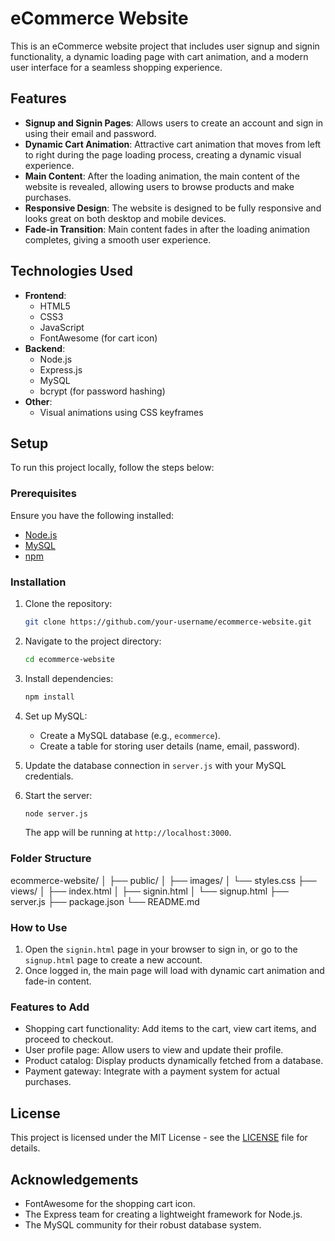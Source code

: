 # eCommerce Website

This is an eCommerce website project that includes user signup and signin functionality, a dynamic loading page with cart animation, and a modern user interface for a seamless shopping experience.

## Features

- **Signup and Signin Pages**: Allows users to create an account and sign in using their email and password.
- **Dynamic Cart Animation**: Attractive cart animation that moves from left to right during the page loading process, creating a dynamic visual experience.
- **Main Content**: After the loading animation, the main content of the website is revealed, allowing users to browse products and make purchases.
- **Responsive Design**: The website is designed to be fully responsive and looks great on both desktop and mobile devices.
- **Fade-in Transition**: Main content fades in after the loading animation completes, giving a smooth user experience.

## Technologies Used

- **Frontend**:
  - HTML5
  - CSS3
  - JavaScript
  - FontAwesome (for cart icon)
- **Backend**:
  - Node.js
  - Express.js
  - MySQL
  - bcrypt (for password hashing)
- **Other**:
  - Visual animations using CSS keyframes

## Setup

To run this project locally, follow the steps below:

### Prerequisites

Ensure you have the following installed:
- [Node.js](https://nodejs.org/en/download/)
- [MySQL](https://www.mysql.com/downloads/)
- [npm](https://www.npmjs.com/get-npm)

### Installation

1. Clone the repository:

    ```bash
    git clone https://github.com/your-username/ecommerce-website.git
    ```

2. Navigate to the project directory:

    ```bash
    cd ecommerce-website
    ```

3. Install dependencies:

    ```bash
    npm install
    ```

4. Set up MySQL:
    - Create a MySQL database (e.g., `ecommerce`).
    - Create a table for storing user details (name, email, password).

5. Update the database connection in `server.js` with your MySQL credentials.

6. Start the server:

    ```bash
    node server.js
    ```

    The app will be running at `http://localhost:3000`.

### Folder Structure
ecommerce-website/ │ ├── public/ │ ├── images/ │ └── styles.css ├── views/ │ ├── index.html │ ├── signin.html │ └── signup.html ├── server.js ├── package.json └── README.md


### How to Use

1. Open the `signin.html` page in your browser to sign in, or go to the `signup.html` page to create a new account.
2. Once logged in, the main page will load with dynamic cart animation and fade-in content.

### Features to Add

- Shopping cart functionality: Add items to the cart, view cart items, and proceed to checkout.
- User profile page: Allow users to view and update their profile.
- Product catalog: Display products dynamically fetched from a database.
- Payment gateway: Integrate with a payment system for actual purchases.

## License

This project is licensed under the MIT License - see the [LICENSE](LICENSE) file for details.

## Acknowledgements

- FontAwesome for the shopping cart icon.
- The Express team for creating a lightweight framework for Node.js.
- The MySQL community for their robust database system.


